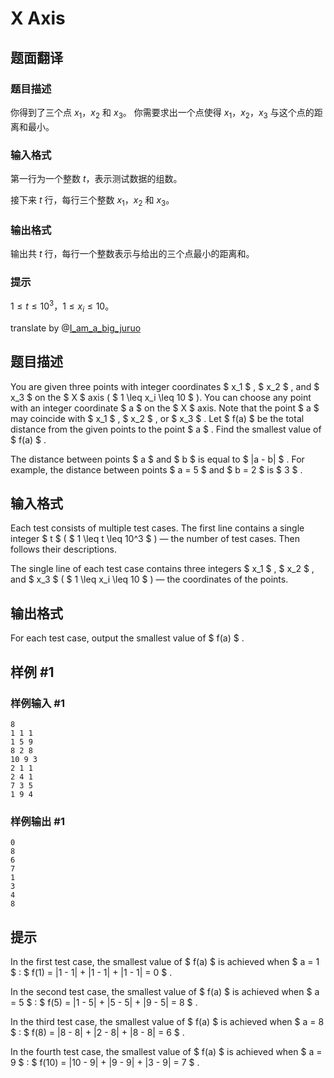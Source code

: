 # X Axis

## 题面翻译

### 题目描述

你得到了三个点 $x_1$，$x_2$ 和 $x_3$。 你需要求出一个点使得 $x_1$，$x_2$，$x_3$ 与这个点的距离和最小。

### 输入格式

第一行为一个整数 $t$，表示测试数据的组数。

接下来 $t$ 行，每行三个整数 $x_1$，$x_2$ 和 $x_3$。

### 输出格式

输出共 $t$ 行，每行一个整数表示与给出的三个点最小的距离和。

### 提示

$1 \le t \le 10^3$，$1 \le x_i \le 10$。

translate by @[I_am_a_big_juruo](https://www.luogu.com.cn/user/1197299)

## 题目描述

You are given three points with integer coordinates $ x_1 $ , $ x_2 $ , and $ x_3 $ on the $ X $ axis ( $ 1 \leq x_i \leq 10 $ ). You can choose any point with an integer coordinate $ a $ on the $ X $ axis. Note that the point $ a $ may coincide with $ x_1 $ , $ x_2 $ , or $ x_3 $ . Let $ f(a) $ be the total distance from the given points to the point $ a $ . Find the smallest value of $ f(a) $ .

The distance between points $ a $ and $ b $ is equal to $ |a - b| $ . For example, the distance between points $ a = 5 $ and $ b = 2 $ is $ 3 $ .

## 输入格式

Each test consists of multiple test cases. The first line contains a single integer $ t $ ( $ 1 \leq t \leq 10^3 $ ) — the number of test cases. Then follows their descriptions.

The single line of each test case contains three integers $ x_1 $ , $ x_2 $ , and $ x_3 $ ( $ 1 \leq x_i \leq 10 $ ) — the coordinates of the points.

## 输出格式

For each test case, output the smallest value of $ f(a) $ .

## 样例 #1

### 样例输入 #1

```
8
1 1 1
1 5 9
8 2 8
10 9 3
2 1 1
2 4 1
7 3 5
1 9 4
```

### 样例输出 #1

```
0
8
6
7
1
3
4
8
```

## 提示

In the first test case, the smallest value of $ f(a) $ is achieved when $ a = 1 $ : $ f(1) = |1 - 1| + |1 - 1| + |1 - 1| = 0 $ .

In the second test case, the smallest value of $ f(a) $ is achieved when $ a = 5 $ : $ f(5) = |1 - 5| + |5 - 5| + |9 - 5| = 8 $ .

In the third test case, the smallest value of $ f(a) $ is achieved when $ a = 8 $ : $ f(8) = |8 - 8| + |2 - 8| + |8 - 8| = 6 $ .

In the fourth test case, the smallest value of $ f(a) $ is achieved when $ a = 9 $ : $ f(10) = |10 - 9| + |9 - 9| + |3 - 9| = 7 $ .